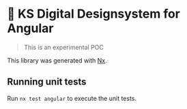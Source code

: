 # 🚧 KS Digital Designsystem for Angular

> This is an experimental POC

This library was generated with [Nx](https://nx.dev).

## Running unit tests

Run `nx test angular` to execute the unit tests.
